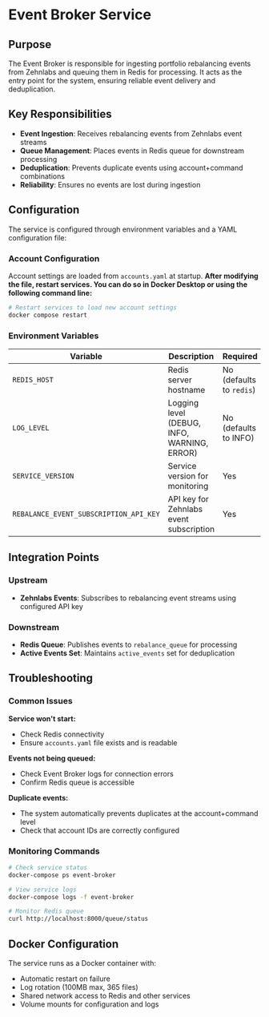 # Event Broker Service

## Purpose

The Event Broker is responsible for ingesting portfolio rebalancing events from Zehnlabs and queuing them in Redis for processing. It acts as the entry point for the system, ensuring reliable event delivery and deduplication.

## Key Responsibilities

- **Event Ingestion**: Receives rebalancing events from Zehnlabs event streams
- **Queue Management**: Places events in Redis queue for downstream processing
- **Deduplication**: Prevents duplicate events using account+command combinations
- **Reliability**: Ensures no events are lost during ingestion

## Configuration

The service is configured through environment variables and a YAML configuration file:

### Account Configuration

Account settings are loaded from `accounts.yaml` at startup. **After modifying the file, restart services. You can do so in Docker Desktop or using the following command line:**

```bash
# Restart services to load new account settings
docker compose restart
```

### Environment Variables

| Variable | Description | Required |
|----------|-------------|----------|
| `REDIS_HOST` | Redis server hostname | No (defaults to `redis`) |
| `LOG_LEVEL` | Logging level (DEBUG, INFO, WARNING, ERROR) | No (defaults to INFO) |
| `SERVICE_VERSION` | Service version for monitoring | Yes |
| `REBALANCE_EVENT_SUBSCRIPTION_API_KEY` | API key for Zehnlabs event subscription | Yes |


## Integration Points

### Upstream
- **Zehnlabs Events**: Subscribes to rebalancing event streams using configured API key

### Downstream
- **Redis Queue**: Publishes events to `rebalance_queue` for processing
- **Active Events Set**: Maintains `active_events` set for deduplication

## Troubleshooting

### Common Issues

**Service won't start:**
- Check Redis connectivity
- Ensure `accounts.yaml` file exists and is readable

**Events not being queued:**
- Check Event Broker logs for connection errors
- Confirm Redis queue is accessible

**Duplicate events:**
- The system automatically prevents duplicates at the account+command level
- Check that account IDs are correctly configured

### Monitoring Commands

```bash
# Check service status
docker-compose ps event-broker

# View service logs
docker-compose logs -f event-broker

# Monitor Redis queue
curl http://localhost:8000/queue/status
```

## Docker Configuration

The service runs as a Docker container with:
- Automatic restart on failure
- Log rotation (100MB max, 365 files)
- Shared network access to Redis and other services
- Volume mounts for configuration and logs